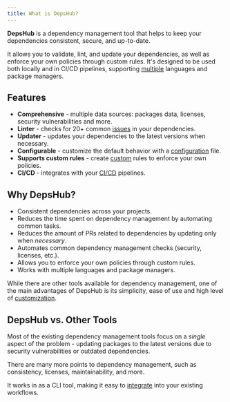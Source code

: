 ```yaml
---
title: What is DepsHub?
---
```


**DepsHub** is a dependency management tool that helps to keep your dependencies consistent, secure, and up-to-date.

It allows you to validate, lint, and update your dependencies, as well as enforce your own policies through custom rules.
It's designed to be used both locally and in CI/CD pipelines, supporting [multiple](/misc/supported) languages and package managers.


## Features

- **Comprehensive** - multiple data sources: packages data, licenses, security vulnerabilities and more.
- **Linter** - checks for 20+ common [issues](/reference/rules) in your dependencies.
- **Updater** - updates your dependencies to the latest versions when necessary.
- **Configurable** - customize the default behavior with a [configuration](/reference/configuration-file) file.
- **Supports custom rules** - create [custom](/guides/custom) rules to enforce your own policies.
- **CI/CD** - integrates with your [CI/CD](/guides/integrations) pipelines.


## Why DepsHub?

- Consistent dependencies across your projects.
- Reduces the time spent on dependency management by automating common tasks.
- Reduces the amount of PRs related to dependencies by updating only when _necessary_.
- Automates common dependency management checks (security, licenses, etc.).
- Allows you to enforce your own policies through custom rules.
- Works with multiple languages and package managers.

While there are other tools available for dependency management, one of the main advantages of DepsHub is its simplicity, ease of use and high level of [customization](/reference/configuration-file/).

## DepsHub vs. Other Tools

Most of the existing dependency management tools focus on a _single_ aspect of the problem - updating packages to the latest versions due to security vulnerabilities or outdated dependencies.

There are many more points to dependency management, such as consistency, licenses, maintainability, and more.

It works in as a CLI tool, making it easy to [integrate](/guides/integrations) into your existing workflows.
